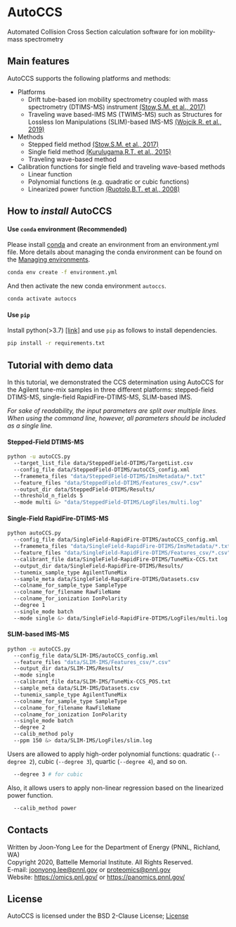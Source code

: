# AutoCCS #

Automated Collision Cross Section calculation software for ion mobility-mass spectrometry


## Main features ##
AutoCCS supports the following platforms and methods:
- Platforms
  - Drift tube-based ion mobility spectrometry coupled with mass spectrometry (DTIMS-MS) instrument [(Stow,S.M. et al., 2017)](https://doi.org/10.1021/acs.analchem.7b01729)
  - Traveling wave based-IMS MS (TWIMS-MS) such as Structures for Lossless Ion Manipulations (SLIM)-based IMS-MS [(Wojcik,R. et al., 2019)](https://doi.org/10.1021/acs.analchem.9b02808)
- Methods
  - Stepped field method [(Stow,S.M. et al., 2017)](https://doi.org/10.1021/acs.analchem.7b01729)
  - Single field method [(Kurulugama,R.T. et al., 2015)](https://doi.org/10.1039/C5AN00991J)
  - Traveling wave-based method 
- Calibration functions for single field and traveling wave-based methods
  - Linear function
  - Polynomial functions (e.g. quadratic or cubic functions)
  - Linearized power function [(Ruotolo,B.T. et al., 2008)](https://doi.org/10.1038/nprot.2008.78)
  

## How to _install_ AutoCCS ##
#### Use `conda` environment (Recommended) ####
Please install [conda](https://docs.anaconda.com/anaconda/install/) and create an environment from an environment.yml file. More details about managing the conda environment can be found on the [Managing environments](https://docs.conda.io/projects/conda/en/latest/user-guide/tasks/manage-environments.html#creating-an-environment-from-an-environment-yml-file).
```bash
conda env create -f environment.yml
```
And then activate the new conda environment `autoccs`.
```bash
conda activate autoccs
```

#### Use `pip` ####
Install python(>3.7) [[link]](https://www.python.org/downloads/) and use `pip` as follows to install dependencies. 
```bash
pip install -r requirements.txt
```

## Tutorial with demo data ##
In this tutorial, we demonstrated the CCS determination using AutoCCS for the Agilent tune-mix samples in three different platforms: stepped-field DTIMS-MS, single-field RapidFire-DTIMS-MS, SLIM-based IMS.

<i>For sake of readability, the input parameters are split over multiple lines. When using the command line, however, all parameters should be included as a single line.</i>

#### Stepped-Field DTIMS-MS ####
<!-- 
```bash
python -u autoCCS.py --target_list_file data/SteppedField-DTIMS/TargetList.csv --config_file data/SteppedField-DTIMS/autoCCS_config.xml --framemeta_files "data/SteppedField-DTIMS/ImsMetadata/*.txt" --feature_files "data/SteppedField-DTIMS/Features_csv/*.csv" --output_dir data/SteppedField-DTIMS/Results/ --threshold_n_fields 5 --mode multi &> "data/SteppedField-DTIMS/LogFiles/multi.log"
``` 
-->

```bash
python -u autoCCS.py
  --target_list_file data/SteppedField-DTIMS/TargetList.csv
  --config_file data/SteppedField-DTIMS/autoCCS_config.xml
  --framemeta_files "data/SteppedField-DTIMS/ImsMetadata/*.txt"
  --feature_files "data/SteppedField-DTIMS/Features_csv/*.csv"
  --output_dir data/SteppedField-DTIMS/Results/
  --threshold_n_fields 5
  --mode multi &> "data/SteppedField-DTIMS/LogFiles/multi.log"
```

#### Single-Field RapidFire-DTIMS-MS ####
<!--
```bash
python autoCCS.py --config_file data/SingleField-RapidFire-DTIMS/autoCCS_config.xml --framemeta_files "data/SingleField-RapidFire-DTIMS/ImsMetadata/*.txt" --feature_files "data/SingleField-RapidFire-DTIMS/Features_csv/*.csv" --calibrant_file data/SingleField-RapidFire-DTIMS/TuneMix-CCS.txt --output_dir data/SingleField-RapidFire-DTIMS/Results/ --tunemix_sample_type AgilentTuneMix --sample_meta data/SingleField-RapidFire-DTIMS/Datasets.csv --colname_for_sample_type SampleType --colname_for_filename RawFileName --colname_for_ionization IonPolarity --degree 1 --single_mode batch --mode single &> data/SingleField-RapidFire-DTIMS/LogFiles/multi.log
```
-->


```bash
python autoCCS.py
  --config_file data/SingleField-RapidFire-DTIMS/autoCCS_config.xml
  --framemeta_files "data/SingleField-RapidFire-DTIMS/ImsMetadata/*.txt"
  --feature_files "data/SingleField-RapidFire-DTIMS/Features_csv/*.csv"
  --calibrant_file data/SingleField-RapidFire-DTIMS/TuneMix-CCS.txt
  --output_dir data/SingleField-RapidFire-DTIMS/Results/
  --tunemix_sample_type AgilentTuneMix
  --sample_meta data/SingleField-RapidFire-DTIMS/Datasets.csv
  --colname_for_sample_type SampleType
  --colname_for_filename RawFileName
  --colname_for_ionization IonPolarity
  --degree 1
  --single_mode batch
  --mode single &> data/SingleField-RapidFire-DTIMS/LogFiles/multi.log
```

#### SLIM-based IMS-MS ####
<!--
```bash
python -u autoCCS.py --config_file data/SLIM-IMS/autoCCS_config.xml --feature_files "data/SLIM-IMS/Features_csv/*.csv" --output_dir data/SLIM-IMS/Results/ --mode single --calibrant_file data/SLIM-IMS/TuneMix-CCS_POS.txt --sample_meta data/SLIM-IMS/Datasets.csv --tunemix_sample_type AgilentTuneMix --colname_for_sample_type SampleType --colname_for_filename RawFileName --colname_for_ionization IonPolarity --single_mode batch --degree 2 --calib_method poly --ppm 150 &> data/SLIM-IMS/LogFiles/slim.log
```
-->


```bash
python -u autoCCS.py
  --config_file data/SLIM-IMS/autoCCS_config.xml
  --feature_files "data/SLIM-IMS/Features_csv/*.csv"
  --output_dir data/SLIM-IMS/Results/
  --mode single
  --calibrant_file data/SLIM-IMS/TuneMix-CCS_POS.txt
  --sample_meta data/SLIM-IMS/Datasets.csv
  --tunemix_sample_type AgilentTuneMix
  --colname_for_sample_type SampleType
  --colname_for_filename RawFileName
  --colname_for_ionization IonPolarity
  --single_mode batch
  --degree 2
  --calib_method poly
  --ppm 150 &> data/SLIM-IMS/LogFiles/slim.log
```
Users are allowed to apply high-order polynomial functions: quadratic (`--degree 2`), cubic (`--degree 3`), quartic (`--degree 4`), and so on.
```bash
  --degree 3 # for cubic
```
Also, it allows users to apply non-linear regression based on the linearized power function.
```bash
  --calib_method power
```


## Contacts ##
Written by Joon-Yong Lee for the Department of Energy (PNNL, Richland, WA)\
Copyright 2020, Battelle Memorial Institute. All Rights Reserved.\
E-mail: joonyong.lee@pnnl.gov or proteomics@pnnl.gov\
Website: https://omics.pnl.gov/ or https://panomics.pnnl.gov/


## License ##
AutoCCS is licensed under the BSD 2-Clause License; [License](license.txt)
